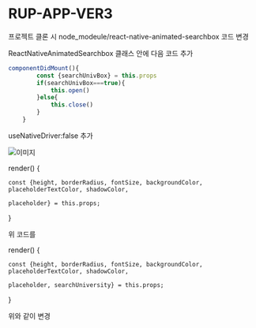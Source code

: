 # RUP-APP-VER3
 
프로젝트 클론 시 node_modeule/react-native-animated-searchbox 코드 변경


ReactNativeAnimatedSearchbox 클래스 안에 다음 코드 추가
```javascript
componentDidMount(){         
        const {searchUnivBox} = this.props         
        if(searchUnivBox===true){             
            this.open()         
        }else{             
            this.close()         
        }     
    }
```
 useNativeDriver:false 추가
 
![이미지](https://i.ibb.co/pb9mH3P/444.png)

render() {

    const {height, borderRadius, fontSize, backgroundColor, placeholderTextColor, shadowColor, 
    
    placeholder} = this.props;

}

위 코드를 

render() {

    const {height, borderRadius, fontSize, backgroundColor, placeholderTextColor, shadowColor, 
    
    placeholder, searchUniversity} = this.props;

}

위와 같이 변경


